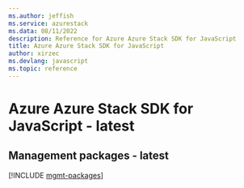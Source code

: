 ```yaml
---
ms.author: jeffish
ms.service: azurestack
ms.data: 08/11/2022
description: Reference for Azure Azure Stack SDK for JavaScript
title: Azure Azure Stack SDK for JavaScript
author: xirzec
ms.devlang: javascript
ms.topic: reference
---
```

# Azure Azure Stack SDK for JavaScript - latest

## Management packages - latest
[!INCLUDE [mgmt-packages](azure-stack-mgmt-index.md)]
